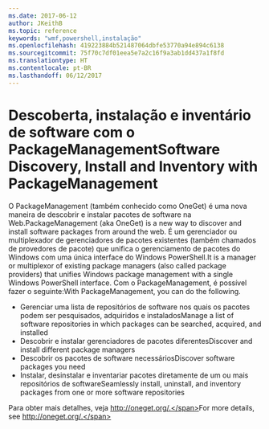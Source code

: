 ```yaml
---
ms.date: 2017-06-12
author: JKeithB
ms.topic: reference
keywords: "wmf,powershell,instalação"
ms.openlocfilehash: 419223884b521487064dbfe53770a94e894c6138
ms.sourcegitcommit: 75f70c7df01eea5e7a2c16f9a3ab1dd437a1f8fd
ms.translationtype: HT
ms.contentlocale: pt-BR
ms.lasthandoff: 06/12/2017
---
```

# <a name="software-discovery-install-and-inventory-with-packagemanagement"></a><span data-ttu-id="48207-102">Descoberta, instalação e inventário de software com o PackageManagement</span><span class="sxs-lookup"><span data-stu-id="48207-102">Software Discovery, Install and Inventory with PackageManagement</span></span>

<span data-ttu-id="48207-103">O PackageManagement (também conhecido como OneGet) é uma nova maneira de descobrir e instalar pacotes de software na Web.</span><span class="sxs-lookup"><span data-stu-id="48207-103">PackageManagement (aka OneGet) is a new way to discover and install software packages from around the web.</span></span> <span data-ttu-id="48207-104">É um gerenciador ou multiplexador de gerenciadores de pacotes existentes (também chamados de provedores de pacote) que unifica o gerenciamento de pacotes do Windows com uma única interface do Windows PowerShell.</span><span class="sxs-lookup"><span data-stu-id="48207-104">It is a manager or multiplexor of existing package managers (also called package providers) that unifies Windows package management with a single Windows PowerShell interface.</span></span> <span data-ttu-id="48207-105">Com o PackageManagement, é possível fazer o seguinte:</span><span class="sxs-lookup"><span data-stu-id="48207-105">With PackageManagement, you can do the following.</span></span>

-   <span data-ttu-id="48207-106">Gerenciar uma lista de repositórios de software nos quais os pacotes podem ser pesquisados, adquiridos e instalados</span><span class="sxs-lookup"><span data-stu-id="48207-106">Manage a list of software repositories in which packages can be searched, acquired, and installed</span></span>
-   <span data-ttu-id="48207-107">Descobrir e instalar gerenciadores de pacotes diferentes</span><span class="sxs-lookup"><span data-stu-id="48207-107">Discover and install different package managers</span></span>
-   <span data-ttu-id="48207-108">Descobrir os pacotes de software necessários</span><span class="sxs-lookup"><span data-stu-id="48207-108">Discover software packages you need</span></span>
-   <span data-ttu-id="48207-109">Instalar, desinstalar e inventariar pacotes diretamente de um ou mais repositórios de software</span><span class="sxs-lookup"><span data-stu-id="48207-109">Seamlessly install, uninstall, and inventory packages from one or more software repositories</span></span>

<span data-ttu-id="48207-110">Para obter mais detalhes, veja http://oneget.org/.</span><span class="sxs-lookup"><span data-stu-id="48207-110">For more details, see http://oneget.org/.</span></span>

